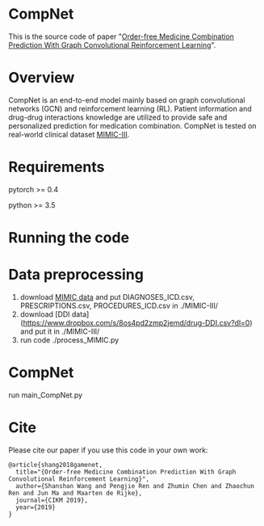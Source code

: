 CompNet
====

This is the source code of paper "[Order-free Medicine Combination Prediction With Graph
Convolutional Reinforcement Learning]()".

Overview
====
CompNet is an end-to-end model mainly based on graph convolutional networks (GCN) and reinforcement learning (RL). Patient information and  drug-drug interactions knowledge are utilized to provide safe and personalized prediction for  medication combination. CompNet is tested on real-world clinical dataset [MIMIC-III](https://mimic.physionet.org/).

Requirements
=====
pytorch >= 0.4

python >= 3.5

Running the code
=====

Data preprocessing
===
1. download [MIMIC data](https://mimic.physionet.org/) and put DIAGNOSES_ICD.csv, PRESCRIPTIONS.csv, PROCEDURES_ICD.csv in ./MIMIC-III/
2. download [DDI data] (https://www.dropbox.com/s/8os4pd2zmp2jemd/drug-DDI.csv?dl=0) and put it in ./MIMIC-III/
3. run code ./process_MIMIC.py

CompNet
=====
run main_CompNet.py

Cite
====
Please cite our paper if you use this code in your own work:

```
@article{shang2018gamenet,
  title="{Order-free Medicine Combination Prediction With Graph Convolutional Reinforcement Learning}",
  author={Shanshan Wang and Pengjie Ren and Zhumin Chen and Zhaochun Ren and Jun Ma and Maarten de Rijke},
  journal={CIKM 2019},
  year={2019}
}
```
